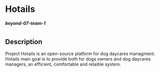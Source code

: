 # Hotails 
##### beyond-07-team-1 
#
#
## Description
Project Hotails is an open-source platform for dog daycares managment.
Hotails main goal is to provide both for dogs owners and dog daycares managers,
an efficient, comfortable and relaible system.

